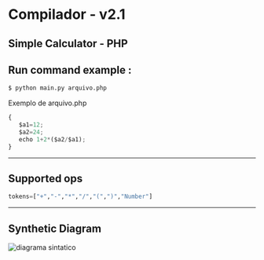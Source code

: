 # Compilador - v2.1
Simple Calculator - PHP
---
## Run command example : 

```python
$ python main.py arquivo.php
```
Exemplo de arquivo.php
```python
{
   $a1=12;
   $a2=24;
   echo 1+2*($a2/$a1);
}
```
---
## Supported ops 
```python
tokens=["+","-","*","/","(",")","Number"]
```
---
## Synthetic Diagram  
![diagrama sintatico](https://i.imgur.com/NmXD6qk.jpg)
